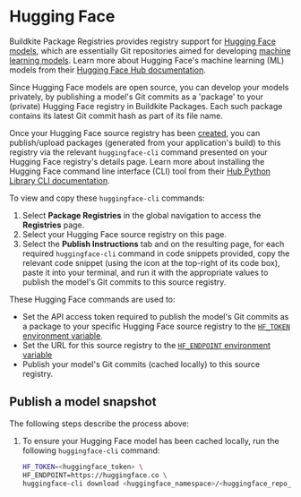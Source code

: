 # Hugging Face

Buildkite Package Registries provides registry support for [Hugging Face models](https://huggingface.co/models), which are essentially Git repositories aimed for developing [machine learning models](https://en.wikipedia.org/wiki/Machine_learning#Models). Learn more about Hugging Face's machine learning (ML) models from their [Hugging Face Hub documentation](https://huggingface.co/docs/hub/en/index#models).

Since Hugging Face models are open source, you can develop your models privately, by publishing a model's Git commits as a 'package' to your (private) Hugging Face registry in Buildkite Packages. Each such package contains its latest Git commit hash as part of its file name.

Once your Hugging Face source registry has been [created](/docs/package-registries/manage-registries#create-a-source-registry), you can publish/upload packages (generated from your application's build) to this registry via the relevant `huggingface-cli` command presented on your Hugging Face registry's details page. Learn more about installing the Hugging Face command line interface (CLI) tool from their [Hub Python Library CLI documentation](https://huggingface.co/docs/huggingface_hub/main/en/guides/cli).

To view and copy these `huggingface-cli` commands:

1. Select **Package Registries** in the global navigation to access the **Registries** page.
1. Select your Hugging Face source registry on this page.
1. Select the **Publish Instructions** tab and on the resulting page, for each required `huggingface-cli` command in code snippets provided, copy the relevant code snippet (using the icon at the top-right of its code box), paste it into your terminal, and run it with the appropriate values to publish the model's Git commits to this source registry.

These Hugging Face commands are used to:

- Set the API access token required to publish the model's Git commits as a package to your specific Hugging Face source registry to the [`HF_TOKEN` environment variable](https://huggingface.co/docs/huggingface_hub/main/en/package_reference/environment_variables#hftoken).
- Set the URL for this source registry to the [`HF_ENDPOINT` environment variable](https://huggingface.co/docs/huggingface_hub/v0.16.3/en/package_reference/environment_variables#hfendpoint)
- Publish your model's Git commits (cached locally) to this source registry.

## Publish a model snapshot

The following steps describe the process above:

1. To ensure your Hugging Face model has been cached locally, run the following `huggingface-cli` command:

    ```bash
    HF_TOKEN=<huggingface_token> \
    HF_ENDPOINT=https://huggingface.co \
    huggingface-cli download <huggingface_namespace>/<huggingface_repo_name>
    ```

